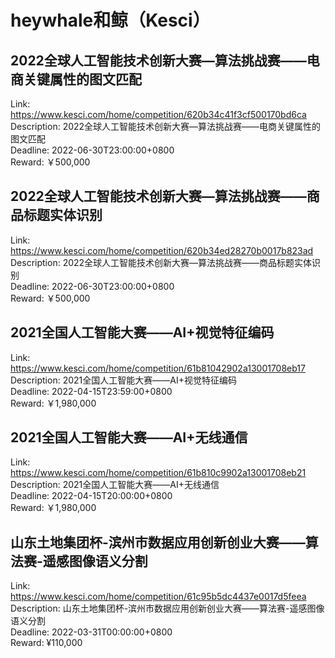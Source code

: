 # heywhale和鲸（Kesci）



## 2022全球人工智能技术创新大赛—算法挑战赛——电商关键属性的图文匹配

Link: https://www.kesci.com/home/competition/620b34c41f3cf500170bd6ca  
Description: 2022全球人工智能技术创新大赛—算法挑战赛——电商关键属性的图文匹配  
Deadline: 2022-06-30T23:00:00+0800  
Reward: ￥500,000  


## 2022全球人工智能技术创新大赛—算法挑战赛——商品标题实体识别

Link: https://www.kesci.com/home/competition/620b34ed28270b0017b823ad  
Description: 2022全球人工智能技术创新大赛—算法挑战赛——商品标题实体识别  
Deadline: 2022-06-30T23:00:00+0800  
Reward: ￥500,000  


## 2021全国人工智能大赛——AI+视觉特征编码

Link: https://www.kesci.com/home/competition/61b81042902a13001708eb17  
Description: 2021全国人工智能大赛——AI+视觉特征编码  
Deadline: 2022-04-15T23:59:00+0800  
Reward: ￥1,980,000  


## 2021全国人工智能大赛——AI+无线通信

Link: https://www.kesci.com/home/competition/61b810c9902a13001708eb21  
Description: 2021全国人工智能大赛——AI+无线通信  
Deadline: 2022-04-15T20:00:00+0800  
Reward: ￥1,980,000  


## 山东土地集团杯-滨州市数据应用创新创业大赛——算法赛-遥感图像语义分割

Link: https://www.kesci.com/home/competition/61c95b5dc4437e0017d5feea  
Description: 山东土地集团杯-滨州市数据应用创新创业大赛——算法赛-遥感图像语义分割  
Deadline: 2022-03-31T00:00:00+0800  
Reward: ¥110,000  

